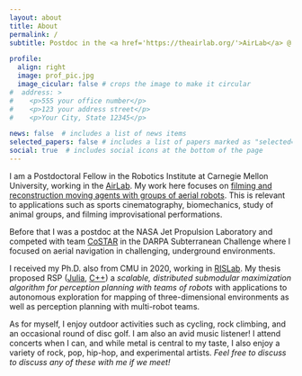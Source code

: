 ```yaml
---
layout: about
title: About
permalink: /
subtitle: Postdoc in the <a href='https://theairlab.org/'>AirLab</a> @ <a href='https://www.cmu.edu/'>CMU</a> &bull; <strong>Robotics. Multi-robot systems. Active perception. Control.</strong>

profile:
  align: right
  image: prof_pic.jpg
  image_cicular: false # crops the image to make it circular
#  address: >
#    <p>555 your office number</p>
#    <p>123 your address street</p>
#    <p>Your City, State 12345</p>

news: false  # includes a list of news items
selected_papers: false # includes a list of papers marked as "selected={true}"
social: true  # includes social icons at the bottom of the page
---
```


I am a Postdoctoral Fellow in the Robotics Institute at Carnegie Mellon
University, working in the [AirLab](https://theairlab.org/).
My work here focuses on [filming and reconstruction moving agents with
groups of aerial robots](https://theairlab.org/multidrone/).
This is relevant to applications such as sports cinematography,
biomechanics, study of animal groups, and filming improvisational performations.


Before that I was a postdoc at the NASA Jet Propulsion Laboratory and competed
with team [CoSTAR](https://costar.jpl.nasa.gov/) in the DARPA Subterranean
Challenge where I focused on aerial navigation in challenging, underground
environments.

I received my Ph.D. also from CMU in 2020, working in
[RISLab](https://rislab.org/).
My thesis proposed RSP
([Julia](https://github.com/mcorah/MultiAgentSensing),
[C++](https://github.com/mcorah/distributed_randomized_sequential_partitions))
a *scalable, distributed submodular maximization algorithm for
perception planning with teams of robots* with applications to autonomous
exploration for mapping of three-dimensional environments as well as perception
planning with multi-robot teams.

As for myself, I enjoy outdoor activities such as cycling, rock climbing, and
an occasional round of disc golf.
I am also an avid music listener!
I attend concerts when I can, and while metal is central to my taste, I also
enjoy a variety of rock, pop, hip-hop, and experimental artists.
*Feel free to discuss to discuss any of these with me if we meet!*
